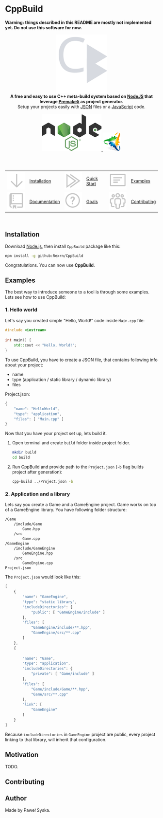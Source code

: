 # CppBuild

**Warning: things described in this README are mostly
not implemented yet. Do not use this software for now.**

<p align="center">
	<img src="resources/logo-big.svg">
	<br/>
	<b>
	A free and easy to use C++ meta-build system based on <a href="https://nodejs.org">NodeJS</a> that leverage <a href="https://premake.github.io/">Premake5</a> as project generator.
	</b>
	<br>
	Setup your projects easily with <a href="https://en.wikipedia.org/wiki/JSON#Syntax">JSON</a> files or a <a href="https://en.wikipedia.org/wiki/JavaScript">JavaScript</a> code.
	<br>
	<br>
	<a href="https://nodejs.org">
		<img src="resources/nodejs-logo.svg" alt="NodeJS Logo">
	</a>
	<a href="https://premake.github.io/">
		<img src="resources/premake-logo.png" alt="Premake5 Logo">
	</a>
</p>
<br/>
<br/>

<table align="center">
	<tr>
		<td><a href="#installation">	<img src="resources/icons/arrow-down.svg"/>		</a></td><td><a href="#installation">Installation</a>	</td>
		<td><a href="#quick-start">		<img src="resources/icons/run-all.svg"/>		</a></td><td><a href="#quick-start">Quick Start</a>		</td>
		<td><a href="#examples">		<img src="resources/icons/note.svg"/>			</a></td><td><a href="#examples">Examples</a>			</td>
	</tr>
	<tr>
		<td><a href="#documentation">	<img src="resources/icons/repo.svg"/>			</a></td><td><a href="#documentation">Documentation</a>	</td>
		<td><a href="#goals">			<img src="resources/icons/question.svg"/>		</a></td><td><a href="#goals">Goals</a>					</td>
		<td><a href="#contributing">	<img src="resources/icons/organization.svg"/>	</a></td><td><a href="#contributing">Contributing</a>	</td>
	</tr>
</table>

<br/>

## Installation

Download [Node.js](https://nodejs.org), then install `CppBuild` package like this:

```bash
npm install -g github:Rexrn/CppBuild
```

Congratulations. You can now use **CppBuild**.
## Examples

The best way to introduce someone to a tool is through
some examples. Lets see how to use CppBuild:

### 1. Hello world

Let's say you created simple "Hello, World!" code inside
`Main.cpp` file:

```cpp
#include <iostream>

int main() {
	std::cout << "Hello, World!";
}
```

To use CppBuild, you have to create a JSON file,
that contains following info about your project:
- name 
- type (application / static library / dynamic library)
- files

Project.json:

```js
{
	"name": "HelloWorld",
	"type": "application",
	"files": [ "Main.cpp" ]
}
```

Now that you have your project set up, lets build it.

1. Open terminal and create `build` folder inside project folder.
	```bash
	mkdir build
	cd build
	```
2. Run CppBuild and provide path to the `Project.json` (`-b` flag builds project after generation):
	```bash
	cpp-build ../Project.json -b
	```

### 2. Application and a library

Lets say you create a Game and a GameEngine project.
Game works on top of a GameEngine library.
You have following folder structure:

```plaintext
/Game
	/include/Game
		Game.hpp
	/src
		Game.cpp
/GameEngine
	/include/GameEngine
		GameEngine.hpp
	/src
		GameEngine.cpp
Project.json
```

The `Project.json` would look like this:

```js
[
	{
		"name": "GameEngine",
		"type": "static library",
		"includeDirectories": {
			"public": [ "GameEngine/include" ]
		},
		"files": [ 
			"GameEngine/include/**.hpp",
			"GameEngine/src/**.cpp"
		]
	},
	{
	
		"name": "Game",
		"type": "application",
		"includeDirectories": {
			"private": [ "Game/include" ]
		},
		"files": [ 
			"Game/include/Game/**.hpp",
			"Game/src/**.cpp"
		],
		"link": [
			"GameEngine"
		]
	}
]
```

Because `includeDirectories` in `GameEngine` project
are public, every project linking to that library,
will inherit that configuration.

## Motivation

TODO.


## Contributing



## Author

Made by Paweł Syska.




